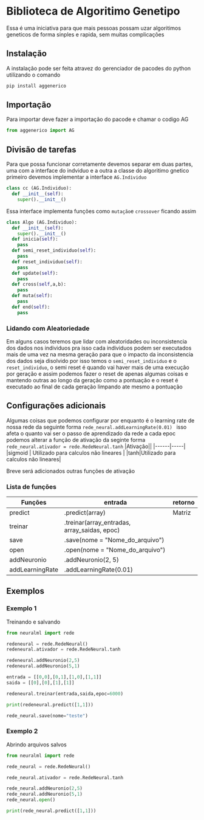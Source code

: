 # Biblioteca de Algoritimo Genetipo 
Essa é uma iniciativa para que mais pessoas possam uzar algoritimos geneticos de forma sinples e rapida, sem muitas complicações 

## Instalação
A instalação pode ser feita atravez do gerenciador de pacodes do python utilizando o comando
``` python
pip install aggenerico
```
## Importação
Para importar deve fazer a importação do pacode e chamar o codigo AG
```python
from aggenerico import AG
```
## Divisão de tarefas
Para que possa funcionar corretamente devemos separar em duas partes, uma com a interface do indviduo e a outra a classe do algoritimo gnetico
primeiro devemos implementar a interface `AG.Individuo` 
```python
class cc (AG.Individuo):
  def __init__(self):
    super().__init__()
```
Essa interface implementa funções como `mutação`e `crossover` ficando assim

```python
class Algo (AG.Individuo):
  def __init__(self):
    super().__init__()
  def inicia(self):
    pass
  def semi_reset_individuo(self):
    pass
  def reset_individuo(self):
    pass
  def update(self):
    pass
  def cross(self,a,b):
    pass
  def muta(self):
    pass
  def end(self):
    pass
```
### Lidando com Aleatoriedade
Em alguns casos teremos que lidar com aleatoridades ou inconsistencia dos dados nos individuos pra isso cada individuos podem ser executados mais de uma vez na mesma geração 
para que o impacto da inconsistencia dos dados seja disolvido por isso temos o `semi_reset_individuo` e o `reset_individuo`, o semi reset é quando vai haver mais de uma execução por geração
e assim podemos fazer o reset de apenas algumas coisas e mantendo outras ao longo da geração como a pontuação
e o reset é executado ao final de cada geração limpando ate mesmo a pontuação


## Configurações adicionais
Algumas coisas que podemos configurar por enquanto é o learning rate de nossa rede da seguinte forma `rede_neural.addLearningRate(0.01) ` isso afeta o quanto vai ser o passo de 
aprendizado da rede a cada epoc
podemos alterar a função de ativação da seginte forma `rede_neural.ativador = rede.RedeNeural.tanh`
|Ativação||
|------|-----|
|sigmoid | Utilizado para calculos não lineares |
|tanh|Utilizado para calculos não lineares|

Breve será adicionados outras funções de ativação
### Lista de funções

|Funções| entrada|retorno|
|------|-----|----|
|predict|.predict(array)|Matriz|
|treinar|.treinar(array_entradas, array_saidas, epoc)||
|save|.save(nome = "Nome_do_arquivo")||
|open|.open(nome = "Nome_do_arquivo")||
|addNeuronio|.addNeuronio(2, 5)||
|addLearningRate|.addLearningRate(0.01)||
## Exemplos
### Exemplo 1
Treinando e salvando
```python
from neuralml import rede

redeneural = rede.RedeNeural()
redeneural.ativador = rede.RedeNeural.tanh

redeneural.addNeuronio(2,5)
redeneural.addNeuronio(5,1)

entrada = [[0,0],[0,1],[1,0],[1,1]]
saida = [[0],[0],[1],[1]]

redeneural.treinar(entrada,saida,epoc=6000)

print(redeneural.predict([1,1]))

rede_neural.save(nome="teste")
```
### Exemplo 2
Abrindo arquivos salvos
```python
from neuralml import rede

rede_neural = rede.RedeNeural()

rede_neural.ativador = rede.RedeNeural.tanh

rede_neural.addNeuronio(2,5)
rede_neural.addNeuronio(5,1)
rede_neural.open()

print(rede_neural.predict([1,1]))
```
